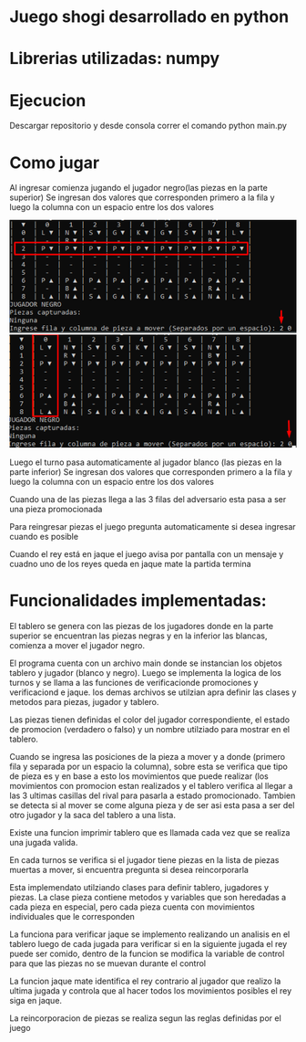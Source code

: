 # Juego shogi desarrollado en python 

# Librerias utilizadas: numpy

# Ejecucion

Descargar repositorio y desde consola correr el comando python main.py

# Como jugar

Al ingresar comienza jugando el jugador negro(las piezas en la parte superior)
Se ingresan dos valores que corresponden primero a la fila y luego la columna con un espacio entre los dos valores

![ScreenShot](https://github.com/valdivieso01/shogi/blob/develop/assets/Screenshot_2.png)
![ScreenShot](https://github.com/valdivieso01/shogi/blob/develop/assets/Screenshot_1.png)

Luego el turno pasa automaticamente al jugador blanco (las piezas en la parte inferior)
Se ingresan dos valores que corresponden primero a la fila y luego la columna con un espacio entre los dos valores

Cuando una de las piezas llega a las 3 filas del adversario esta pasa a ser una pieza promocionada

Para reingresar piezas el juego pregunta automaticamente si desea ingresar cuando es posible

Cuando el rey está en jaque el juego avisa por pantalla con un mensaje y cuadno uno de los reyes queda en jaque mate la partida termina

# Funcionalidades implementadas:

<p>

El tablero se genera con las piezas de los jugadores donde en la parte superior se encuentran las piezas negras y en la inferior las blancas, comienza a mover el jugador negro.

El programa cuenta con un archivo main donde se instancian los objetos tablero y jugador (blanco y negro). Luego se implementa la logica de los turnos y se llama a las funciones de verificacionde promociones y verificaciond e jaque. los demas archivos se utilzian apra definir las clases y metodos  para piezas, jugador y tablero.

Las piezas tienen definidas el color del jugador correspondiente, el estado de promocion (verdadero o falso) y un nombre utilziado para mostrar en el tablero.

Cuando se ingresa las posiciones de la pieza a mover y a donde (primero fila y separada por un espacio la columna), sobre esta se verifica que tipo de pieza es y en base a esto los movimientos que puede realizar (los movimientos con promocion estan realizados y el tablero verifica al llegar a las 3 ultimas casillas del rival para pasarla a estado promocionado. Tambien se detecta si al mover se come alguna pieza y de ser asi esta pasa a ser del otro jugador y la saca del tablero a una lista.

Existe una funcion imprimir tablero que es llamada cada vez que se realiza una jugada valida.

En cada turnos se verifica si el jugador tiene piezas en la lista de piezas muertas a mover, si encuentra pregunta si desea reincorporarla

Esta implemendato utilziando clases para definir tablero, jugadores y piezas. La clase pieza contiene metodos y variables que son heredadas a cada pieza en especial, pero cada pieza cuenta con movimientos individuales que le corresponden

La funciona para verificar jaque se implemento realizando un analisis en el tablero luego de cada jugada para verificar si en la siguiente jugada el rey puede ser comido, dentro de la funcion se modifica la variable de control para que las piezas no se muevan durante el control

La funcion jaque mate identifica el rey contrario al jugador que realizo la ultima jugada y controla que al hacer todos los movimientos posibles el rey siga en jaque.

La reincorporacion de piezas se realiza segun las reglas definidas por el juego
</p> 

